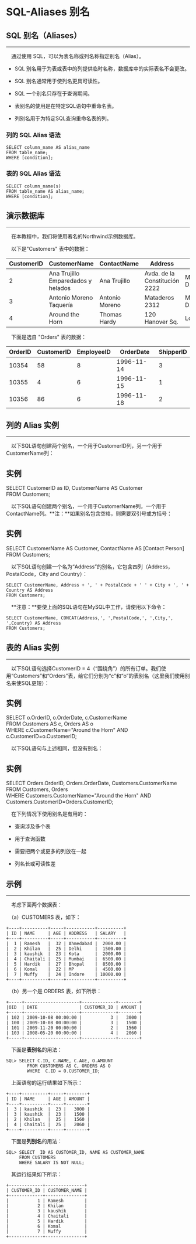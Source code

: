 # SQL-Aliases 别名


## SQL 别名（Aliases） 

------

　通过使用 SQL，可以为表名称或列名称指定别名（Alias）。

- SQL 别名用于为表或表中的列提供临时名称，数据库中的实际表名不会更改。        
        
- SQL 别名通常用于使列名更具可读性。        
        
- SQL 一个别名只存在于查询期间。
- 表别名的使用是在特定SQL语句中重命名表。        
        
- 列别名用于为特定SQL查询重命名表的列。        
        

### 列的 SQL Alias 语法

```
SELECT column_name AS alias_name
FROM table_name;
WHERE [condition];
```

### 表的 SQL Alias 语法

```
SELECT column_name(s)
FROM table_name AS alias_name;
WHERE [condition];
```



## 演示数据库

------

　在本教程中，我们将使用著名的Northwind示例数据库。

　以下是"Customers" 表中的数据：

| CustomerID | CustomerName                       | ContactName    | Address                       | City        | PostalCode | Country |
| ---------- | ---------------------------------- | -------------- | ----------------------------- | ----------- | ---------- | ------- |
| 2          | Ana Trujillo Emparedados y helados | Ana Trujillo   | Avda. de la Constitución 2222 | México D.F. | 05021      | Mexico  |
| 3          | Antonio Moreno Taquería            | Antonio Moreno | Mataderos 2312                | México D.F. | 05023      | Mexico  |
| 4          | Around the Horn                    | Thomas Hardy   | 120 Hanover Sq.               | London      | WA1 1DP    | UK      |

　下面是选自 "Orders" 表的数据：

| OrderID | CustomerID | EmployeeID | OrderDate  | ShipperID |
| ------- | ---------- | ---------- | ---------- | --------- |
| 10354   | 58         | 8          | 1996-11-14 | 3         |
| 10355   | 4          | 6          | 1996-11-15 | 1         |
| 10356   | 86         | 6          | 1996-11-18 | 2         |



## 列的 Alias 实例

------

　以下SQL语句创建两个别名，一个用于CustomerID列，另一个用于CustomerName列：

## 实例

SELECT CustomerID as ID, CustomerName AS Customer        
FROM Customers;        
    

　以下SQL语句创建两个别名，一个用于CustomerName列，一个用于ContactName列。**注：**如果别名包含空格，则需要双引号或方括号：    

## 实例

SELECT CustomerName AS Customer, ContactName AS [Contact Person]        
FROM Customers;        
    

　以下SQL语句创建一个名为“Address”的别名，它包含四列（Address，PostalCode，City and Country）：

```
SELECT CustomerName, Address + ', ' + PostalCode + ' ' + City + ', ' + Country AS Address
FROM Customers;
```

　**注意：**要使上面的SQL语句在MySQL中工作，请使用以下命令：    

```
SELECT CustomerName, CONCAT(Address,', ',PostalCode,', ',City,', ',Country) AS Address
FROM Customers;
```



## 表的 Alias 实例

------

　以下SQL语句选择CustomerID = 4（“围绕角”）的所有订单。我们使用“Customers”和“Orders”表，给它们分别为“c”和“o”的表别名（这里我们使用别名来使SQL更短）：    

## 实例

SELECT o.OrderID, o.OrderDate, c.CustomerName        
FROM Customers AS c, Orders AS o        
WHERE c.CustomerName="Around the Horn" AND c.CustomerID=o.CustomerID;        
    

　以下SQL语句与上述相同，但没有别名：    

## 实例

SELECT Orders.OrderID, Orders.OrderDate, Customers.CustomerName        
FROM Customers, Orders        
WHERE Customers.CustomerName="Around the Horn" AND Customers.CustomerID=Orders.CustomerID;        
    

　在下列情况下使用别名是有用的：    

- 查询涉及多个表            
            
- 用于查询函数
- 需要把两个或更多的列放在一起
- 列名长或可读性差



## 示例

------

　考虑下面两个数据表：

　（a）CUSTOMERS 表，如下：

```
+----+----------+-----+-----------+----------+
| ID | NAME     | AGE | ADDRESS   | SALARY   |
+----+----------+-----+-----------+----------+
|  1 | Ramesh   |  32 | Ahmedabad |  2000.00 |
|  2 | Khilan   |  25 | Delhi     |  1500.00 |
|  3 | kaushik  |  23 | Kota      |  2000.00 |
|  4 | Chaitali |  25 | Mumbai    |  6500.00 |
|  5 | Hardik   |  27 | Bhopal    |  8500.00 |
|  6 | Komal    |  22 | MP        |  4500.00 |
|  7 | Muffy    |  24 | Indore    | 10000.00 |
+----+----------+-----+-----------+----------+
```

　（b）另一个是 ORDERS 表，如下所示：

```
+-----+---------------------+-------------+--------+
|OID  | DATE                | CUSTOMER_ID | AMOUNT |
+-----+---------------------+-------------+--------+
| 102 | 2009-10-08 00:00:00 |           3 |   3000 |
| 100 | 2009-10-08 00:00:00 |           3 |   1500 |
| 101 | 2009-11-20 00:00:00 |           2 |   1560 |
| 103 | 2008-05-20 00:00:00 |           4 |   2060 |
+-----+---------------------+-------------+--------+
```

　下面是**表别名**的用法：

```
SQL> SELECT C.ID, C.NAME, C.AGE, O.AMOUNT 
        FROM CUSTOMERS AS C, ORDERS AS O
        WHERE  C.ID = O.CUSTOMER_ID;
```

　上面语句的运行结果如下所示：

```
+----+----------+-----+--------+
| ID | NAME     | AGE | AMOUNT |
+----+----------+-----+--------+
|  3 | kaushik  |  23 |   3000 |
|  3 | kaushik  |  23 |   1500 |
|  2 | Khilan   |  25 |   1560 |
|  4 | Chaitali |  25 |   2060 |
+----+----------+-----+--------+
```

　下面是**列别名**的用法：

```
SQL> SELECT  ID AS CUSTOMER_ID, NAME AS CUSTOMER_NAME
     FROM CUSTOMERS
     WHERE SALARY IS NOT NULL;
```

　其运行结果如下所示：

```
+-------------+---------------+
| CUSTOMER_ID | CUSTOMER_NAME |
+-------------+---------------+
|           1 | Ramesh        |
|           2 | Khilan        |
|           3 | kaushik       |
|           4 | Chaitali      |
|           5 | Hardik        |
|           6 | Komal         |
|           7 | Muffy         |
+-------------+---------------+
```

